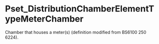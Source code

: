 # Pset_DistributionChamberElementTypeMeterChamber

Chamber that houses a meter(s) (definition modified from BS6100 250 6224).
